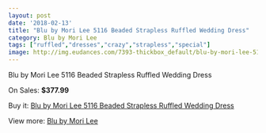 ```yaml
---
layout: post
date: '2018-02-13'
title: "Blu by Mori Lee 5116 Beaded Strapless Ruffled Wedding Dress"
category: Blu by Mori Lee
tags: ["ruffled","dresses","crazy","strapless","special"]
image: http://img.eudances.com/7393-thickbox_default/blu-by-mori-lee-5116-beaded-strapless-ruffled-wedding-dress.jpg
---
```

Blu by Mori Lee 5116 Beaded Strapless Ruffled Wedding Dress

On Sales: **$377.99**
<a href="https://www.eudances.com/en/blu-by-mori-lee/2647-blu-by-mori-lee-5116-beaded-strapless-ruffled-wedding-dress.html"><amp-img layout="responsive" width="600" height="600" src="//img.eudances.com/7393-thickbox_default/blu-by-mori-lee-5116-beaded-strapless-ruffled-wedding-dress.jpg" alt="Blu by Mori Lee 5116 Beaded Strapless Ruffled Wedding Dress 0" /></a>
<a href="https://www.eudances.com/en/blu-by-mori-lee/2647-blu-by-mori-lee-5116-beaded-strapless-ruffled-wedding-dress.html"><amp-img layout="responsive" width="600" height="600" src="//img.eudances.com/7397-thickbox_default/blu-by-mori-lee-5116-beaded-strapless-ruffled-wedding-dress.jpg" alt="Blu by Mori Lee 5116 Beaded Strapless Ruffled Wedding Dress 1" /></a>
<a href="https://www.eudances.com/en/blu-by-mori-lee/2647-blu-by-mori-lee-5116-beaded-strapless-ruffled-wedding-dress.html"><amp-img layout="responsive" width="600" height="600" src="//img.eudances.com/7396-thickbox_default/blu-by-mori-lee-5116-beaded-strapless-ruffled-wedding-dress.jpg" alt="Blu by Mori Lee 5116 Beaded Strapless Ruffled Wedding Dress 2" /></a>
<a href="https://www.eudances.com/en/blu-by-mori-lee/2647-blu-by-mori-lee-5116-beaded-strapless-ruffled-wedding-dress.html"><amp-img layout="responsive" width="600" height="600" src="//img.eudances.com/7395-thickbox_default/blu-by-mori-lee-5116-beaded-strapless-ruffled-wedding-dress.jpg" alt="Blu by Mori Lee 5116 Beaded Strapless Ruffled Wedding Dress 3" /></a>
<a href="https://www.eudances.com/en/blu-by-mori-lee/2647-blu-by-mori-lee-5116-beaded-strapless-ruffled-wedding-dress.html"><amp-img layout="responsive" width="600" height="600" src="//img.eudances.com/7394-thickbox_default/blu-by-mori-lee-5116-beaded-strapless-ruffled-wedding-dress.jpg" alt="Blu by Mori Lee 5116 Beaded Strapless Ruffled Wedding Dress 4" /></a>

Buy it: [Blu by Mori Lee 5116 Beaded Strapless Ruffled Wedding Dress](https://www.eudances.com/en/blu-by-mori-lee/2647-blu-by-mori-lee-5116-beaded-strapless-ruffled-wedding-dress.html "Blu by Mori Lee 5116 Beaded Strapless Ruffled Wedding Dress")

View more: [Blu by Mori Lee](https://www.eudances.com/en/39-blu-by-mori-lee "Blu by Mori Lee")